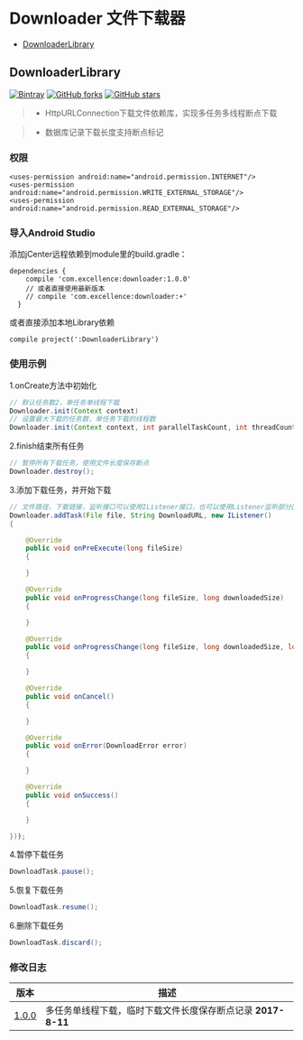 # Downloader 文件下载器

* [DownloaderLibrary](#DownloaderLibrary)

DownloaderLibrary<a name="DownloaderLibrary">
----------------------------
[![Bintray][icon_Bintray]][Bintray]
[![GitHub forks][icon_forks]][forks]
[![GitHub stars][icon_stars]][stars]

> - HttpURLConnection下载文件依赖库，实现多任务多线程断点下载

> - 数据库记录下载长度支持断点标记

### 权限
```
<uses-permission android:name="android.permission.INTERNET"/>
<uses-permission android:name="android.permission.WRITE_EXTERNAL_STORAGE"/>
<uses-permission android:name="android.permission.READ_EXTERNAL_STORAGE"/>
```

### 导入Android Studio
添加jCenter远程依赖到module里的build.gradle：
```
dependencies {
    compile 'com.excellence:downloader:1.0.0'
    // 或者直接使用最新版本
    // compile 'com.excellence:downloader:+'
  }
```
或者直接添加本地Library依赖
```
compile project(':DownloaderLibrary')
```


### 使用示例
1.onCreate方法中初始化
```java
// 默认任务数2，单任务单线程下载
Downloader.init(Context context)
// 设置最大下载的任务数，单任务下载的线程数
Downloader.init(Context context, int parallelTaskCount, int threadCount)
```
2.finish结束所有任务
```java
// 暂停所有下载任务，使用文件长度保存断点
Downloader.destroy();
```
3.添加下载任务，并开始下载
```java
// 文件路径，下载链接，监听接口可以使用IListener接口，也可以使用Listener监听部分回调
Downloader.addTask(File file, String DownloadURL, new IListener()
{

    @Override
    public void onPreExecute(long fileSize)
    {

    }

    @Override
    public void onProgressChange(long fileSize, long downloadedSize)
    {

    }

    @Override
    public void onProgressChange(long fileSize, long downloadedSize, long speed)
    {

    }

    @Override
    public void onCancel()
    {

    }

    @Override
    public void onError(DownloadError error)
    {

    }

    @Override
    public void onSuccess()
    {

    }

}));
```
4.暂停下载任务
```java
DownloadTask.pause();
```
5.恢复下载任务
```java
DownloadTask.resume();
```
6.删除下载任务
```java
DownloadTask.discard();
```

### 修改日志
|         版本         |         描述         |
| ------------------- | ------------------- |
| [1.0.0][DownloadLibrary1.0.0] | 多任务单线程下载，临时下载文件长度保存断点记录  **2017-8-11** |




<!-- 网站链接 -->
[Bintray]:https://bintray.com/veizhang/maven/downloader "Bintray"
[forks]:https://github.com/VeiZhang/Downloader/network/members
[stars]:https://github.com/VeiZhang/Downloader/stargazers

<!-- 图片链接 -->
[icon_Bintray]:https://img.shields.io/badge/Bintray-v1.0.0-brightgreen.svg
[icon_forks]:https://img.shields.io/github/forks/VeiZhang/Downloader.svg?style=social
[icon_stars]:https://img.shields.io/github/stars/VeiZhang/Downloader.svg?style=social

<!-- 版本 -->
[DownloadLibrary1.0.0]:https://bintray.com/veizhang/maven/downloader/1.0.0
